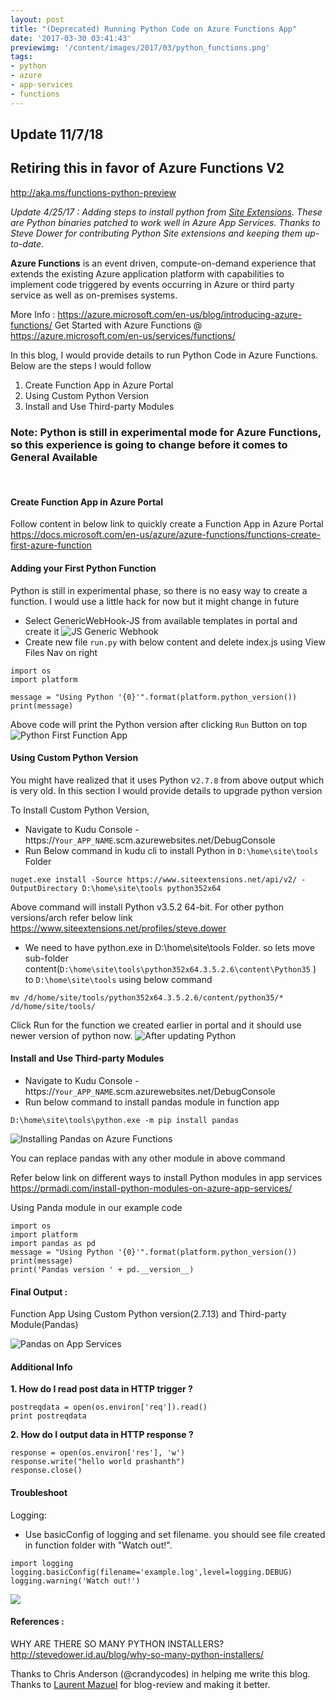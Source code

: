 ```yaml
---
layout: post
title: "(Deprecated) Running Python Code on Azure Functions App"
date: '2017-03-30 03:41:43'
previewimg: '/content/images/2017/03/python_functions.png'
tags:
- python
- azure
- app-services
- functions
---
```


## Update 11/7/18

## Retiring this in favor of Azure Functions V2

http://aka.ms/functions-python-preview 




_Update 4/25/17 : Adding steps to install python from [Site Extensions](https://www.siteextensions.net/profiles/steve.dower). These are Python binaries patched to work well in Azure App Services. Thanks to Steve Dower for contributing  Python Site extensions and keeping them up-to-date_. 

**Azure Functions** is an event driven, compute-on-demand experience that extends the existing Azure application platform with capabilities to implement code triggered by events occurring in Azure or third party service as well as on-premises systems. 

More Info : https://azure.microsoft.com/en-us/blog/introducing-azure-functions/
Get Started with Azure Functions @ https://azure.microsoft.com/en-us/services/functions/

In this blog, I would provide details to run Python Code in Azure Functions. Below are the steps I would follow

1. Create Function App in Azure Portal
2. Using Custom Python Version
3. Install and Use Third-party Modules

### Note: Python is still in experimental mode for Azure Functions, so this experience is going to change before it comes to General Available

<br>

#### Create Function App in Azure Portal
Follow content in below link to quickly create a Function App in Azure Portal
https://docs.microsoft.com/en-us/azure/azure-functions/functions-create-first-azure-function 

#### Adding your First Python Function
Python is still in experimental phase, so there is no easy way to create a function. I would use a little hack for now but it might change in future

* Select GenericWebHook-JS from available templates in portal and create it
![JS Generic Webhook](/content/images/2017/03/js_generic.PNG)
* Create new file `run.py` with below content and delete index.js using View Files Nav on right

```
import os
import platform

message = "Using Python '{0}'".format(platform.python_version())
print(message)
```

Above code will print the Python version after clicking `Run` Button on top
![Python First Function App](/content/images/2017/03/first_py.png)

#### Using Custom Python Version
You might have realized that it uses Python v`2.7.8` from above output which is very old. In this section I would provide details to upgrade python version

To Install Custom Python Version, 

* Navigate to Kudu Console -  https://`Your_APP_NAME`.scm.azurewebsites.net/DebugConsole
* Run Below command in kudu cli to install Python in `D:\home\site\tools` Folder


```
nuget.exe install -Source https://www.siteextensions.net/api/v2/ -OutputDirectory D:\home\site\tools python352x64 
```
Above command will install Python v3.5.2 64-bit. For other python versions/arch refer below link
https://www.siteextensions.net/profiles/steve.dower

* We need to have python.exe in D:\home\site\tools Folder. so lets move sub-folder content(`D:\home\site\tools\python352x64.3.5.2.6\content\Python35`
) to `D:\home\site\tools` using below command
```
mv /d/home/site/tools/python352x64.3.5.2.6/content/python35/* /d/home/site/tools/
```
Click Run for the function we created earlier in portal and it should use newer version of python now.
![After updating Python](/content/images/2017/04/python_updated.PNG)

#### Install and Use Third-party Modules

* Navigate to Kudu Console -  https://`Your_APP_NAME`.scm.azurewebsites.net/DebugConsole
* Run below command to install pandas module in function app
```
D:\home\site\tools\python.exe -m pip install pandas
```
![Installing Pandas on Azure Functions](/content/images/2017/03/pandas_install.PNG)

You can replace pandas with any other module in above command

Refer below link on different ways to install Python modules in app services
https://prmadi.com/install-python-modules-on-azure-app-services/

Using Panda module in our example code
```
import os
import platform
import pandas as pd
message = "Using Python '{0}'".format(platform.python_version())
print(message)
print('Pandas version ' + pd.__version__)
```
#### Final Output :

Function App Using Custom Python version(2.7.13) and Third-party Module(Pandas)

![Pandas on App Services](/content/images/2017/03/padans_on_app_service.PNG)


#### Additional Info

**1. How do I read post data in HTTP trigger ?**
```
postreqdata = open(os.environ['req']).read()
print postreqdata
```
**2. How do I output data in HTTP response ?**

```
response = open(os.environ['res'], 'w')
response.write("hello world prashanth")
response.close() 
```

#### Troubleshoot
Logging:
- Use basicConfig of logging and set filename. you should see file created in function folder with "Watch out!". 
```
import logging
logging.basicConfig(filename='example.log',level=logging.DEBUG)
logging.warning('Watch out!')
```
![](/content/images/2017/08/Screen-Shot-2017-08-03-at-3-01-31-PM.png)


#### References :
WHY ARE THERE SO MANY PYTHON INSTALLERS?
http://stevedower.id.au/blog/why-so-many-python-installers/

Thanks to Chris Anderson (@crandycodes) in helping me write this blog.
Thanks to [Laurent Mazuel](https://twitter.com/lmazuel) for blog-review and making it better.